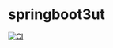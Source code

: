 # springboot3ut

[![CI](https://github.com/pure-study/springboot3ut/actions/workflows/maven.yml/badge.svg)](https://github.com/pure-study/springboot3ut/actions/workflows/maven.yml)
